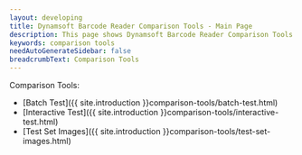 ```yaml
---
layout: developing
title: Dynamsoft Barcode Reader Comparison Tools - Main Page
description: This page shows Dynamsoft Barcode Reader Comparison Tools.
keywords: comparison tools
needAutoGenerateSidebar: false
breadcrumbText: Comparison Tools
---
```


Comparison Tools:
- [Batch Test]({{ site.introduction }}comparison-tools/batch-test.html)
- [Interactive Test]({{ site.introduction }}comparison-tools/interactive-test.html)
- [Test Set Images]({{ site.introduction }}comparison-tools/test-set-images.html)
